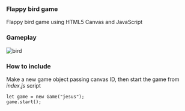 ### Flappy bird game
Flappy bird game using HTML5 Canvas and JavaScript

### Gameplay
![bird](https://user-images.githubusercontent.com/54498156/121551185-b7172680-ca0f-11eb-90bf-136571ee923b.png)

### How to include
Make a new game object passing canvas ID, then start the game from *index.js* script

```
let game = new Game("jesus");
game.start();
 
```
